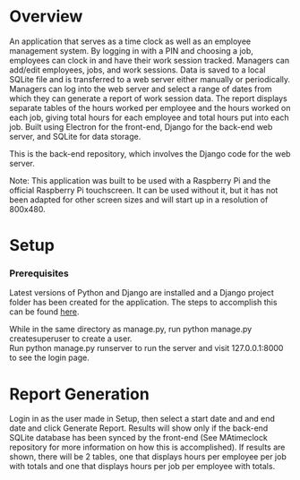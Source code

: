 <h1>Overview</h1>

An application that serves as a time clock as well as an employee management system. By logging in with a PIN and choosing a job, employees can clock in and have their work session tracked. Managers can add/edit employees, jobs, and work sessions. Data is saved to a local SQLite file and is transferred to a web server either manually or periodically. Managers can log into the web server and select a range of dates from which they can generate a report of work session data. The report displays separate tables of the hours worked per employee and the hours worked on each job, giving total hours for each employee and total hours put into each job. Built using Electron for the front-end, Django for the back-end web server, and SQLite for data storage.

This is the back-end repository, which involves the Django code for the web server.

Note: This application was built to be used with a Raspberry Pi and the official Raspberry Pi touchscreen. It can be used without it, but it has not been adapted for other screen sizes and will start up in a resolution of 800x480.

<h1>Setup</h1>

<h3>Prerequisites</h3>

Latest versions of Python and Django are installed and a Django project folder has been created for the application. The steps to accomplish this can be found [here](https://docs.djangoproject.com/en/5.0/intro/tutorial01/).

While in the same directory as manage.py, run python manage.py createsuperuser to create a user.<br>
Run python manage.py runserver to run the server and visit 127.0.0.1:8000 to see the login page.

<h1>Report Generation</h1>
Login in as the user made in Setup, then select a start date and and end date and click Generate Report. Results will show only if the back-end SQLite database has been synced by the front-end (See MAtimeclock repository for more information on how this is accomplished). If results are shown, there will be 2 tables, one that displays hours per employee per job with totals and one that displays hours per job per employee with totals.
